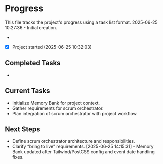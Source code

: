 # Progress

This file tracks the project's progress using a task list format.
2025-06-25 10:27:36 - Initial creation.

*

* [x] Project started (2025-06-25 10:32:03)
## Completed Tasks

* 

## Current Tasks

* Initialize Memory Bank for project context.
* Gather requirements for scrum orchestrator.
* Plan integration of scrum orchestrator with project workflow.

## Next Steps

* Define scrum orchestrator architecture and responsibilities.
* Clarify “bring to live” requirements.
[2025-06-25 14:15:31] - Memory Bank updated after Tailwind/PostCSS config and event date handling fixes.